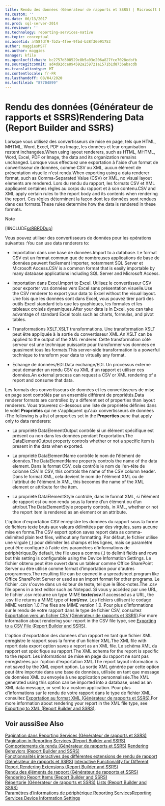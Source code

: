 ```yaml
---
title: Rendu des données (Générateur de rapports et SSRS) | Microsoft Docs
ms.custom: ''
ms.date: 06/13/2017
ms.prod: sql-server-2014
ms.reviewer: ''
ms.technology: reporting-services-native
ms.topic: conceptual
ms.assetid: a458fdf9-fb2a-4fee-9fbd-b38f36e91753
author: maggiesMSFT
ms.author: maggies
manager: kfile
ms.openlocfilehash: bc2757d308529c8b5a03e206a827fce7028edbfb
ms.sourcegitcommit: ad4d92dce894592a259721a1571b1d8736abacdb
ms.translationtype: MT
ms.contentlocale: fr-FR
ms.lasthandoff: 08/04/2020
ms.locfileid: "87704899"
---
```

# <a name="rendering-data-report-builder-and-ssrs"></a><span data-ttu-id="bb9b6-102">Rendu des données (Générateur de rapports et SSRS)</span><span class="sxs-lookup"><span data-stu-id="bb9b6-102">Rendering Data (Report Builder and SSRS)</span></span>
  <span data-ttu-id="bb9b6-103">Lorsque vous utilisez des convertisseurs de mise en page, tels que HTML, MHTML, Word, Excel, PDF ou Image, les données et leur organisation restent inchangées.</span><span class="sxs-lookup"><span data-stu-id="bb9b6-103">When using layout renderers, such as HTML, MHTML, Word, Excel, PDF or Image, the data and its organization remains unchanged.</span></span> <span data-ttu-id="bb9b6-104">Lorsque vous effectuez une exportation à l'aide d'un format de convertisseur de données, comme CSV ou XML, aucun élément de présentation visuelle n'est rendu.</span><span class="sxs-lookup"><span data-stu-id="bb9b6-104">When exporting using a data renderer format, such as Comma-Separated Value (CSV) or XML, no visual layout elements are rendered.</span></span> <span data-ttu-id="bb9b6-105">Lors du rendu du rapport, les formats CSV et XML appliquent certaines règles au corps du rapport et à son contenu.</span><span class="sxs-lookup"><span data-stu-id="bb9b6-105">CSV and XML apply certain rules to the report body and its contents when rendering the report.</span></span> <span data-ttu-id="bb9b6-106">Ces règles déterminent la façon dont les données sont rendues dans ces formats.</span><span class="sxs-lookup"><span data-stu-id="bb9b6-106">These rules determine how the data is rendered in these formats.</span></span>  
  
> [!NOTE]  
>  [!INCLUDE[ssRBRDDup](../../includes/ssrbrddup-md.md)]  
  
 <span data-ttu-id="bb9b6-107">Vous pouvez utiliser des convertisseurs de données pour les opérations suivantes :</span><span class="sxs-lookup"><span data-stu-id="bb9b6-107">You can use data renderers to:</span></span>  
  
-   <span data-ttu-id="bb9b6-108">Importation dans une base de données.</span><span class="sxs-lookup"><span data-stu-id="bb9b6-108">Import to a database.</span></span> <span data-ttu-id="bb9b6-109">Le format CSV est un format commun que de nombreuses applications de base de données peuvent facilement importer, notamment SQL Server et Microsoft Access.</span><span class="sxs-lookup"><span data-stu-id="bb9b6-109">CSV is a common format that is easily importable by many database applications including SQL Server and Microsoft Access.</span></span>  
  
-   <span data-ttu-id="bb9b6-110">Importation dans Excel.</span><span class="sxs-lookup"><span data-stu-id="bb9b6-110">Import to Excel.</span></span> <span data-ttu-id="bb9b6-111">Utilisez le convertisseur CSV pour exporter vos données vers Excel sans présentation visuelle.</span><span class="sxs-lookup"><span data-stu-id="bb9b6-111">Use the CSV renderer to export your data to Excel without the visual layout.</span></span> <span data-ttu-id="bb9b6-112">Une fois que les données sont dans Excel, vous pouvez tirer parti des outils Excel standard tels que les graphiques, les formules et les tableaux croisés dynamiques.</span><span class="sxs-lookup"><span data-stu-id="bb9b6-112">After your data is in Excel, you can take advantage of standard Excel tools such as charts, formulas, and pivot tables.</span></span>  
  
-   <span data-ttu-id="bb9b6-113">Transformations XSLT.</span><span class="sxs-lookup"><span data-stu-id="bb9b6-113">XSLT transformations.</span></span> <span data-ttu-id="bb9b6-114">Une transformation XSLT peut être appliquée à la sortie du convertisseur XML.</span><span class="sxs-lookup"><span data-stu-id="bb9b6-114">An XSLT can be applied to the output of the XML renderer.</span></span> <span data-ttu-id="bb9b6-115">Cette transformation côté serveur est une technique puissante pour transformer vos données en quasiment tous les formats.</span><span class="sxs-lookup"><span data-stu-id="bb9b6-115">This server-side transformation is a powerful technique to transform your data to virtually any format.</span></span>  
  
-   <span data-ttu-id="bb9b6-116">Échange de données/EDI.</span><span class="sxs-lookup"><span data-stu-id="bb9b6-116">Data exchange/EDI.</span></span> <span data-ttu-id="bb9b6-117">Un processus externe peut demander un rendu CSV ou XML d'un rapport et utiliser ces données.</span><span class="sxs-lookup"><span data-stu-id="bb9b6-117">An external process can request a CSV or XML rendering of a report and consume that data.</span></span>  
  
 <span data-ttu-id="bb9b6-118">Les formats des convertisseurs de données et les convertisseurs de mise en page sont contrôlés par un ensemble différent de propriétés.</span><span class="sxs-lookup"><span data-stu-id="bb9b6-118">Data renderer formats are controlled by a different set of properties than layout renderers.</span></span> <span data-ttu-id="bb9b6-119">Vous trouverez ci-dessous une liste de propriétés définies dans le volet **Propriétés** qui ne s'appliquent qu'aux convertisseurs de données :</span><span class="sxs-lookup"><span data-stu-id="bb9b6-119">The following is a list of properties set in the **Properties** pane that apply only to data renderers:</span></span>  
  
-   <span data-ttu-id="bb9b6-120">La propriété DataElementOutput contrôle si un élément spécifique est présent ou non dans les données pendant l’exportation.</span><span class="sxs-lookup"><span data-stu-id="bb9b6-120">The DataElementOutput property controls whether or not a specific item is present in the data when exported.</span></span>  
  
-   <span data-ttu-id="bb9b6-121">La propriété DataElementName contrôle le nom de l’élément de données.</span><span class="sxs-lookup"><span data-stu-id="bb9b6-121">The DataElementName property controls the name of the data element.</span></span> <span data-ttu-id="bb9b6-122">Dans le format CSV, cela contrôle le nom de l'en-tête de colonne CSV.</span><span class="sxs-lookup"><span data-stu-id="bb9b6-122">In CSV, this controls the name of the CSV column header.</span></span> <span data-ttu-id="bb9b6-123">Dans le format XML, cela devient le nom de l'élément XML ou de l'attribut de l'élément.</span><span class="sxs-lookup"><span data-stu-id="bb9b6-123">In XML, this becomes the name of the XML element or attribute for the item.</span></span>  
  
-   <span data-ttu-id="bb9b6-124">La propriété DataElementStyle contrôle, dans le format XML, si l’élément de rapport est ou non rendu sous la forme d’un élément ou d’un attribut.</span><span class="sxs-lookup"><span data-stu-id="bb9b6-124">The DataElementStyle property controls, in XML, whether or not the report item is rendered as an element or an attribute.</span></span>  
  
 <span data-ttu-id="bb9b6-125">L'option d'exportation CSV enregistre les données du rapport sous la forme de fichiers texte bruts aux valeurs délimitées par des virgules, sans aucune mise en forme.</span><span class="sxs-lookup"><span data-stu-id="bb9b6-125">The CSV export option saves report data as comma-delimited plain text files, without any formatting.</span></span> <span data-ttu-id="bb9b6-126">Par défaut, le fichier utilise une virgule (,) pour délimiter les champs et les lignes, mais ce paramètre peut être configuré à l'aide des paramètres d'informations de périphérique.</span><span class="sxs-lookup"><span data-stu-id="bb9b6-126">By default, the file uses a comma (,) to delimit fields and rows but this setting is configurable using the Device Information Settings.</span></span> <span data-ttu-id="bb9b6-127">Le fichier obtenu peut être ouvert dans un tableur comme Office SharePoint Server ou être utilisé comme format d'importation pour d'autres programmes.</span><span class="sxs-lookup"><span data-stu-id="bb9b6-127">The resulting file can be opened in a spreadsheet program like Office SharePoint Server or used as an import format for other programs.</span></span> <span data-ttu-id="bb9b6-128">Le fichier .csv s'ouvre dans un éditeur de texte, tel que le Bloc-notes.</span><span class="sxs-lookup"><span data-stu-id="bb9b6-128">The .csv file opens in a text editor such as Notepad.</span></span> <span data-ttu-id="bb9b6-129">Si vous y accédez par une URL, le fichier .csv retourne un type MIME **texte/csv**.</span><span class="sxs-lookup"><span data-stu-id="bb9b6-129">If accessed as a URL, the .csv file returns a MIME type of **text/csv**.</span></span> <span data-ttu-id="bb9b6-130">Les fichiers utilisent le codage MIME version 1.0.</span><span class="sxs-lookup"><span data-stu-id="bb9b6-130">The files are MIME version 1.0.</span></span> <span data-ttu-id="bb9b6-131">Pour plus d’informations sur le rendu de votre rapport dans le type de fichier CSV, consultez [Exportation vers un fichier CSV &#40;Générateur de rapports et SSRS&#41;](../report-builder/exporting-to-a-csv-file-report-builder-and-ssrs.md).</span><span class="sxs-lookup"><span data-stu-id="bb9b6-131">For more information about rendering your report in the CSV file type, see [Exporting to a CSV File &#40;Report Builder and SSRS&#41;](../report-builder/exporting-to-a-csv-file-report-builder-and-ssrs.md).</span></span>  
  
 <span data-ttu-id="bb9b6-132">L'option d'exportation des données d'un rapport en tant que fichier XML enregistre le rapport sous la forme d'un fichier XML.</span><span class="sxs-lookup"><span data-stu-id="bb9b6-132">The XML file with report data export option saves a report as an XML file.</span></span> <span data-ttu-id="bb9b6-133">Le schéma XML du rapport est spécifique au rapport.</span><span class="sxs-lookup"><span data-stu-id="bb9b6-133">The XML schema for the report is specific to the report.</span></span> <span data-ttu-id="bb9b6-134">Les informations de mise en page du rapport ne sont pas enregistrées par l'option d'exportation XML.</span><span class="sxs-lookup"><span data-stu-id="bb9b6-134">The report layout information is not saved by the XML export option.</span></span> <span data-ttu-id="bb9b6-135">La sortie XML générée par cette option peut être importée dans une base de données, utilisée en tant que message de données XML ou envoyée à une application personnalisée.</span><span class="sxs-lookup"><span data-stu-id="bb9b6-135">The XML generated using this option can be imported into a database, used as an XML data message, or sent to a custom application.</span></span> <span data-ttu-id="bb9b6-136">Pour plus d’informations sur le rendu de votre rapport dans le type de fichier XML, consultez [Exportation au format XML &#40;Générateur de rapports et SSRS&#41;](../report-builder/exporting-to-xml-report-builder-and-ssrs.md).</span><span class="sxs-lookup"><span data-stu-id="bb9b6-136">For more information about rendering your report in the XML file type, see [Exporting to XML &#40;Report Builder and SSRS&#41;](../report-builder/exporting-to-xml-report-builder-and-ssrs.md).</span></span>  
  
## <a name="see-also"></a><span data-ttu-id="bb9b6-137">Voir aussi</span><span class="sxs-lookup"><span data-stu-id="bb9b6-137">See Also</span></span>  
 <span data-ttu-id="bb9b6-138">[Pagination dans Reporting Services &#40;Générateur de rapports et SSRS&#41;](pagination-in-reporting-services-report-builder-and-ssrs.md) </span><span class="sxs-lookup"><span data-stu-id="bb9b6-138">[Pagination in Reporting Services &#40;Report Builder  and SSRS&#41;](pagination-in-reporting-services-report-builder-and-ssrs.md) </span></span>  
 <span data-ttu-id="bb9b6-139">[Comportements de rendu &#40;Générateur de rapports et SSRS&#41;](rendering-behaviors-report-builder-and-ssrs.md) </span><span class="sxs-lookup"><span data-stu-id="bb9b6-139">[Rendering Behaviors &#40;Report Builder  and SSRS&#41;](rendering-behaviors-report-builder-and-ssrs.md) </span></span>  
 <span data-ttu-id="bb9b6-140">[Fonctionnalités interactives des différentes extensions de rendu de rapport &#40;Générateur de rapports et SSRS&#41;](../report-builder/interactive-functionality-different-report-rendering-extensions.md) </span><span class="sxs-lookup"><span data-stu-id="bb9b6-140">[Interactive Functionality for Different Report Rendering Extensions &#40;Report Builder and SSRS&#41;](../report-builder/interactive-functionality-different-report-rendering-extensions.md) </span></span>  
 <span data-ttu-id="bb9b6-141">[Rendu des éléments de rapport &#40;Générateur de rapports et SSRS&#41;](rendering-report-items-report-builder-and-ssrs.md) </span><span class="sxs-lookup"><span data-stu-id="bb9b6-141">[Rendering Report Items &#40;Report Builder and SSRS&#41;](rendering-report-items-report-builder-and-ssrs.md) </span></span>  
 <span data-ttu-id="bb9b6-142">[Répertorie &#40;Générateur de rapports et SSRS&#41;](tables-matrices-and-lists-report-builder-and-ssrs.md) </span><span class="sxs-lookup"><span data-stu-id="bb9b6-142">[Lists &#40;Report Builder and SSRS&#41;](tables-matrices-and-lists-report-builder-and-ssrs.md) </span></span>  
 [<span data-ttu-id="bb9b6-143">Paramètres d’informations de périphérique Reporting Services</span><span class="sxs-lookup"><span data-stu-id="bb9b6-143">Reporting Services Device Information Settings</span></span>](https://go.microsoft.com/fwlink/?LinkId=102515)  
  
  
